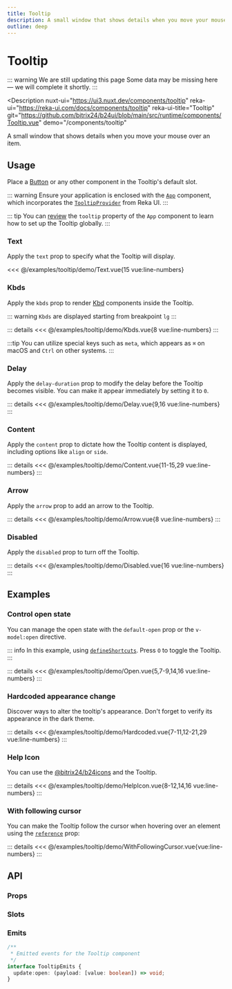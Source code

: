 ```yaml
---
title: Tooltip
description: A small window that shows details when you move your mouse over an item.
outline: deep
---
```

<script setup>
import TextExample from '/examples/tooltip/Text.vue';
import KbdsExample from '/examples/tooltip/Kbds.vue';
import DelayExample from '/examples/tooltip/Delay.vue';
import ContentExample from '/examples/tooltip/Content.vue';
import ArrowExample from '/examples/tooltip/Arrow.vue';
import DisabledExample from '/examples/tooltip/Disabled.vue';
import OpenExample from '/examples/tooltip/Open.vue';
import HardcodedExample from '/examples/tooltip/Hardcoded.vue';
import HelpIconExample from '/examples/tooltip/HelpIcon.vue';
import WithFollowingCursorExample from '/examples/tooltip/WithFollowingCursor.vue';
</script>
# Tooltip

::: warning We are still updating this page
Some data may be missing here — we will complete it shortly.
:::

<Description
  nuxt-ui="https://ui3.nuxt.dev/components/tooltip"
  reka-ui="https://reka-ui.com/docs/components/tooltip"
  reka-ui-title="Tooltip"
  git="https://github.com/bitrix24/b24ui/blob/main/src/runtime/components/Tooltip.vue"
  demo="/components/tooltip"
>
  A small window that shows details when you move your mouse over an item.
</Description>

## Usage

Place a [Button](/components/button) or any other component in the Tooltip's default slot.

::: warning
Ensure your application is enclosed with the [`App`](/components/app) component, which incorporates the [`TooltipProvider`](https://reka-ui.com/docs/components/tooltip#provider) from Reka UI.
:::

::: tip
You can [review](/components/app#props}) the `tooltip` property of the `App` component to learn how to set up the Tooltip globally.
:::

### Text

Apply the `text` prop to specify what the Tooltip will display.

<div class="lg:min-h-[275px]">
  <ClientOnly>
    <TextExample />
  </ClientOnly>
</div>

<<< @/examples/tooltip/demo/Text.vue{15 vue:line-numbers}

### Kbds

Apply the `kbds` prop to render [Kbd](/components/kbd) components inside the Tooltip.

::: warning
`Kbds` are displayed starting from breakpoint `lg`
:::

<div class="lg:min-h-[160px]">
  <ClientOnly>
    <KbdsExample />
  </ClientOnly>
</div>

::: details
<<< @/examples/tooltip/demo/Kbds.vue{8 vue:line-numbers}
:::

:::tip
You can utilize special keys such as `meta`, which appears as `⌘` on macOS and `Ctrl` on other systems.
:::

### Delay

Apply the `delay-duration` prop to modify the delay before the Tooltip becomes visible. You can make it appear immediately by setting it to `0`.

<div class="lg:min-h-[275px]">
  <ClientOnly>
    <DelayExample />
  </ClientOnly>
</div>

::: details
<<< @/examples/tooltip/demo/Delay.vue{9,16 vue:line-numbers}
:::

### Content

Apply the `content` prop to dictate how the Tooltip content is displayed, including options like `align` or `side`.

<div class="lg:min-h-[275px]">
  <ClientOnly>
    <ContentExample />
  </ClientOnly>
</div>

::: details
<<< @/examples/tooltip/demo/Content.vue{11-15,29 vue:line-numbers}
:::

### Arrow

Apply the `arrow` prop to add an arrow to the Tooltip.

<div class="lg:min-h-[160px]">
  <ClientOnly>
    <ArrowExample />
  </ClientOnly>
</div>

::: details
<<< @/examples/tooltip/demo/Arrow.vue{8 vue:line-numbers}
:::

### Disabled

Apply the `disabled` prop to turn off the Tooltip.

<div class="lg:min-h-[275px]">
  <ClientOnly>
    <DisabledExample />
  </ClientOnly>
</div>

::: details
<<< @/examples/tooltip/demo/Disabled.vue{16 vue:line-numbers}
:::

## Examples

### Control open state

You can manage the open state with the `default-open` prop or the `v-model:open` directive.

::: info
In this example, using [`defineShortcuts`](composables/define-shortcuts). Press `O` to toggle the Tooltip.
:::

<div class="lg:min-h-[160px]">
  <ClientOnly>
    <OpenExample />
  </ClientOnly>
</div>

::: details
<<< @/examples/tooltip/demo/Open.vue{5,7-9,14,16 vue:line-numbers}
:::

### Hardcoded appearance change

Discover ways to alter the tooltip's appearance. Don't forget to verify its appearance in the dark theme.

<div class="lg:min-h-[160px]">
  <ClientOnly>
    <HardcodedExample />
  </ClientOnly>
</div>

::: details
<<< @/examples/tooltip/demo/Hardcoded.vue{7-11,12-21,29 vue:line-numbers}
:::

### Help Icon

You can use the [@bitrix24/b24icons](https://bitrix24.github.io/b24icons/guide/icons.html) and the Tooltip.

<div class="lg:min-h-[160px]">
  <ClientOnly>
    <HelpIconExample />
  </ClientOnly>
</div>

::: details
<<< @/examples/tooltip/demo/HelpIcon.vue{8-12,14,16 vue:line-numbers}
:::

### With following cursor

You can make the Tooltip follow the cursor when hovering over an element using the [`reference`](https://reka-ui.com/docs/components/tooltip#trigger) prop:

<div class="lg:min-h-[160px]">
  <ClientOnly>
    <WithFollowingCursorExample />
  </ClientOnly>
</div>

::: details
<<< @/examples/tooltip/demo/WithFollowingCursor.vue{vue:line-numbers}
:::

## API

### Props

<ComponentProps component="Tooltip" />

### Slots

<ComponentSlots component="Tooltip" />

### Emits

```ts
/**
 * Emitted events for the Tooltip component
 */
interface TooltipEmits {
  update:open: (payload: [value: boolean]) => void;
}
```
